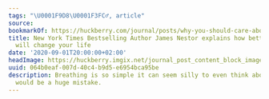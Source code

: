 ```yaml
---
tags: "\U0001F9D8\U0001F3FC‍♂️, article"
source:
bookmarkOf: https://huckberry.com/journal/posts/why-you-should-care-about-breathing
title: New York Times Bestselling Author James Nestor explains how better breathing
  will change your life
date: '2020-09-01T20:00:00+02:00'
headImage: https://huckberry.imgix.net/journal_post_content_block_images/000/001/090/images/original/james_nestor_hero.jpg
uuid: 064b0eaf-007d-40c4-b9d5-e6954bca95be
description: Breathing is so simple it can seem silly to even think about. But that
  would be a huge mistake.
---
```

